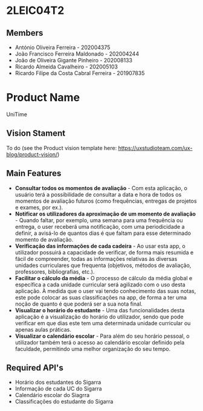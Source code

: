 # 2LEIC04T2

## Members

- António Oliveira Ferreira - 202004375
- João Francisco Ferreira Maldonado - 202004244
- João de Oliveira Gigante Pinheiro - 202008133
- Ricardo Almeida Cavalheiro - 202005103
- Ricardo Filipe da Costa Cabral Ferreira - 201907835

# Product Name

UniTime

## Vision Stament
To do (see the Product vision template here: https://uxstudioteam.com/ux-blog/product-vision/)

## Main Features
 - **Consultar todos os momentos de avaliação** - Com esta aplicação, o usuário terá a possibilidade de consultar a data e hora de todos os momentos de
 avaliação futuros (como frequências, entregas de projetos e exames, por ex.).
 - **Notificar os utilizadores da aproximação de um momento de avaliação** - Quando faltar, por exemplo, uma semana para uma frequência ou entrega,
o user receberá uma notificação, com uma periodicidade a definir, a avisá-lo de quantos dias é que faltam para esse determinado momento de avaliação.
- **Verificação das informações de cada cadeira** - Ao usar esta app, o utilizador possuirá a capacidade de verificar, de forma mais
resumida e fácil de compreender, todas as informações relativas às diversas unidades curriculares que frequenta (objetivos, métodos de avaliação,
professores, bibliografias, etc.).
- **Facilitar o cálculo da média** - O processo de cálculo da média global e específica a cada unidade curricular será agilizado com o uso desta aplicação. 
À medida que o user vai tendo conhecimento das suas notas, este pode colocar as suas classificações na app, de forma a ter uma noção de quanto é que poderá
ser a sua nota final.
- **Visualizar o horário do estudante** - Uma das funcionalidades desta aplicação é a visualização do horário do utilizador, sendo que pode verificar em que dias este tem
uma determinada unidade curricular ou apenas aulas práticas.
- **Visualizar o calendário escolar** - Para além do seu horário pessoal, o utilizador também terá o acesso ao calendário escolar definido pela faculdade, permitindo
uma melhor organização do seu tempo.

## Required API's
- Horário dos estudantes do Sigarra
- Informação de cada UC do Sigarra
- Calendário escolar do Siagrra
- Classificações do estudante do Sigarra
